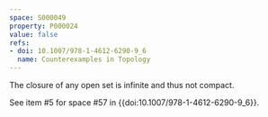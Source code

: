 ```yaml
---
space: S000049
property: P000024
value: false
refs:
- doi: 10.1007/978-1-4612-6290-9_6
  name: Counterexamples in Topology
---
```


The closure of any open set is infinite and thus not compact.

See item #5 for space #57 in {{doi:10.1007/978-1-4612-6290-9_6}}.
